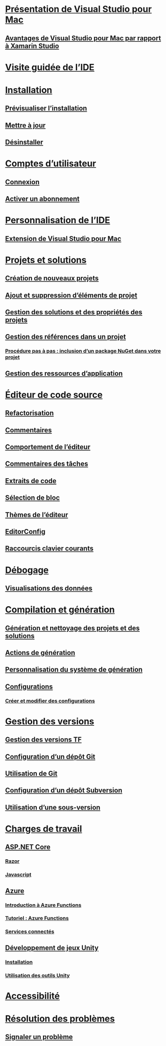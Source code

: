 # [Présentation de Visual Studio pour Mac](index.md)
## [Avantages de Visual Studio pour Mac par rapport à Xamarin Studio](benefits-vsmac-over-xs.md)
# [Visite guidée de l’IDE](ide-tour.md)

# [Installation](installation.md)
## [Prévisualiser l’installation](install-preview.md)
## [Mettre à jour](update.md)
## [Désinstaller](uninstall.md)

# [Comptes d’utilisateur](user-accounts.md)
## [Connexion](signing-in.md)
## [Activer un abonnement](activation.md)

# [Personnalisation de l’IDE](customizing-the-ide.md)
## [Extension de Visual Studio pour Mac](extending-visual-studio-mac.md)


# [Projets et solutions](projects-and-solutions.md)
## [Création de nouveaux projets](create-new-projects.md)
## [Ajout et suppression d’éléments de projet](add-and-remove-project-items.md)
## [Gestion des solutions et des propriétés des projets](managing-solutions-and-project-properties.md)
## [Gestion des références dans un projet](managing-references-in-a-project.md)
### [Procédure pas à pas : inclusion d’un package NuGet dans votre projet](nuget-walkthrough.md)
## [Gestion des ressources d’application](managing-app-resources.md)

# [Éditeur de code source](source-editor.md)
## [Refactorisation](refactoring.md)
## [Commentaires](comments.md)
## [Comportement de l’éditeur](editor-behavior.md)
## [Commentaires des tâches](task-comments.md)
## [Extraits de code](snippets.md)
## [Sélection de bloc](block-selection.md)
## [Thèmes de l’éditeur](editor-themes.md)
## [EditorConfig](editorconfig.md)
## [Raccourcis clavier courants](keyboard-shortcuts.md)

# [Débogage](debugging.md)
## [Visualisations des données](data-visualizations.md)

# [Compilation et génération](compiling-and-building.md)
## [Génération et nettoyage des projets et des solutions](building-and-cleaning-projects-and-solutions.md)
## [Actions de génération](build-actions.md)
## [Personnalisation du système de génération](customizing-build-system.md)
## [Configurations](configurations.md)
### [Créer et modifier des configurations](create-and-edit-configurations.md)

# [Gestion des versions](version-control.md)
## [Gestion des versions TF](tf-version-control.md)
## [Configuration d’un dépôt Git](set-up-git-repository.md)
## [Utilisation de Git](working-with-git.md)
## [Configuration d’un dépôt Subversion](set-up-subversion-repository.md)
## [Utilisation d’une sous-version](working-with-subversion.md)

# [Charges de travail](workloads.md)
## [ASP.NET Core](asp-net-core.md)
### [Razor](razor.md)
### [Javascript](javascript.md)
## [Azure](azure-workload.md)
### [Introduction à Azure Functions](azure-functions.md)
### [Tutoriel : Azure Functions](azure-functions-lab.md)
### [Services connectés](connected-services.md)
## [Développement de jeux Unity](unity-tools.md)
### [Installation](setup-vsmac-tools-unity.md)
### [Utilisation des outils Unity](using-vsmac-tools-unity.md)

# [Accessibilité](accessibility.md)

# [Résolution des problèmes](troubleshooting.md)
## [Signaler un problème](report-a-problem.md)
